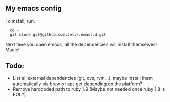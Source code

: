 ## My emacs config

To install, run:

      cd ~
      git clone git@github.com:Jell/.emacs.d.git

Next time you open emacs, all the dependencies will install
themselves! Magic!

## Todo:

- List all external dependencies (git, cvs, rvm...), maybe install
  them automatically via brew or apt-get depending on the platform?
- Remove hardcoded path to ruby 1.9 (Maybe not needed once ruby 1.8 is EOL?)
